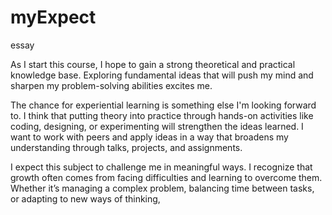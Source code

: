 # myExpect
essay

As I start this course, I hope to gain a strong theoretical and practical knowledge base. Exploring fundamental ideas that will push my mind and sharpen my problem-solving abilities excites me.

The chance for experiential learning is something else I'm looking forward to.  I think that putting theory into practice through hands-on activities like coding, designing, or experimenting will strengthen the ideas learned.  I want to work with peers and apply ideas in a way that broadens my understanding through talks, projects, and assignments.

I expect this subject to challenge me in meaningful ways. I recognize that growth often comes from facing difficulties and learning to overcome them. Whether it’s managing a complex problem, balancing time between tasks, or adapting to new ways of thinking, 
